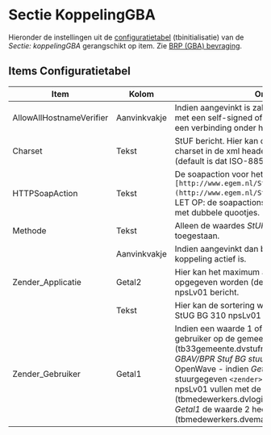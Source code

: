 # Sectie KoppelingGBA

Hieronder de instellingen uit de [configuratietabel](/instellen_inrichten/configuratie/README.md) (tbinitialisatie) van de _Sectie: koppelingGBA_ gerangschikt op item. Zie [BRP (GBA) bevraging](/probleemoplossing/programmablokken/bpr_bevraging?s[]=gba.md).

## Items Configuratietabel

| Item                     | Kolom        | Omschrijving                                                               |
|--------------------------|--------------|----------------------------------------------------------------------------|
| AllowAllHostnameVerifier | Aanvinkvakje | Indien aangevinkt is zal de OpenWave Cloud instemmen met een self-signed of verlopen (server)certificaat bij een verbinding onder https. |
| Charset                  | Tekst        | StUF bericht. Hier kan opgegeven worden welke charset in de xml header wordt gebruikt bijv. utf-8. (default is dat ISO-8859-1). |
| HTTPSoapAction           | Tekst        | De soapaction voor het npsLv01 vraagbericht is `[http://www.egem.nl/StUF/sector/bg/0310/npsLv01](http://www.egem.nl/StUF/sector/bg/0310/npsLv01.md)`. LET OP: de soapactions kunnen ingesloten moeten zijn met dubbele quootjes. |
| Methode                  | Tekst        | Alleen de waardes _StUF-BG 310_ of _Competent_ zijn toegestaan.            |
|                          | Aanvinkvakje | Indien aangevinkt dan begrijpt het programma dat de koppeling actief is.   |
| Zender_Applicatie        | Getal2       | Hier kan het maximum aantal retourobjecten opgegeven worden (default 100) bij StUG BG 310 npsLv01 bericht. |
|                          | Tekst        | Hier kan de sortering worden opgegeven (default 2) bij StUG BG 310 npsLv01 bericht. |
| Zender_Gebruiker         | Getal1       | Indien een waarde 1 of een waarde 2 en indien zender-gebruiker op de gemeentetabelkaart (tb33gemeente.dvstufnhrzendergeb) in het blok _GBAV/BPR Stuf BG stuurgegevens_ leeg is dan zal OpenWave - indien _Getal1_ de waarde 1 heeft - het stuurgegeven `<zender>` `<gebruiker>` in het StUF-bericht npsLv01 vullen met de loginnaam (tbmedewerkers.dvloginnaam) van de inlogger. Indien _Getal1_ de waarde 2 heeft, dan de email van de inlogger (tbmedewerkers.dvemail). |
